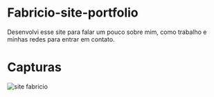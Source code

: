 # Fabricio-site-portfolio
Desenvolvi esse site para falar um pouco sobre mim, como trabalho e minhas redes para entrar em contato.

# Capturas

![site fabricio](https://user-images.githubusercontent.com/94193822/219108814-f150a918-8ddb-4a28-923d-5c8e7c36f03f.png)



